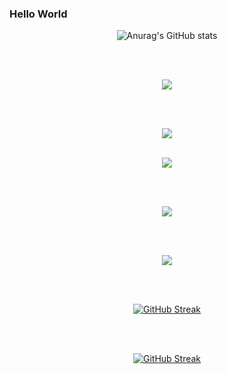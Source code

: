 ### Hello World
<div align="center">

![Anurag's GitHub stats](https://github-readme-stats.vercel.app/api?username=cookieukw&show_icons=true&stars,commits,prs,issues,contribs&theme=dracula)

<br>
<br>

![](http://github-profile-summary-cards.vercel.app/api/cards/profile-details?username=cookieukw&theme=dracula)

<br>
<br>

![](http://github-profile-summary-cards.vercel.app/api/cards/repos-per-language?username=cookieukw&theme=dracula)
<br>
<br>

![](http://github-profile-summary-cards.vercel.app/api/cards/most-commit-language?username=cookieukw&theme=dracula)

<br>
<br>

![](http://github-profile-summary-cards.vercel.app/api/cards/stats?username=cookieukw&theme=dracula)

<br>
<br>

![](http://github-profile-summary-cards.vercel.app/api/cards/productive-time?username=cookieukw&theme=dracula&utcOffset=8)

<br>
<br>

[![GitHub Streak](https://streak-stats.demolab.com?user=cookieukw&theme=dracula&hide_border=true&locale=pt-br)](https://git.io/streak-stats)

<br>
<br>

[![GitHub Streak](https://streak-stats.demolab.com?user=cookieukw&theme=dracula&hide_border=true)](https://git.io/streak-stats)

<br>
<br>

</div>
